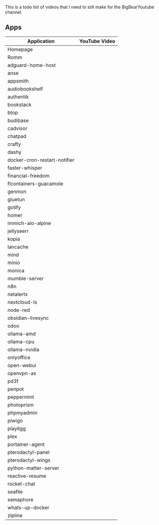 This is a todo list of videos that I need to still make for the BigBearYoutube channel.

## Apps

| Application | YouTube Video |
| --- | --- |
| Homepage |  |
| Romm |  |
| adguard-home-host |  |
| anse |  |
| appsmith |  |
| audiobookshelf |  |
| authentik |  |
| bookstack |  |
| btop |  |
| budibase |  |
| cadvisor |  |
| chatpad |  |
| crafty |  |
| dashy |  |
| docker-cron-restart-notifier |  |
| faster-whisper |  |
| financial-freedom |  |
| flcontainers-guacamole |  |
| genmon |  |
| gluetun |  |
| gotify |  |
| homer |  |
| immich-aio-alpine |  |
| jellyseerr |  |
| kopia |  |
| lancache |  |
| mind |  |
| minio |  |
| monica |  |
| mumble-server |  |
| n8n |  |
| netalertx |  |
| nextcloud-ls |  |
| node-red |  |
| obsidian-livesync |  |
| odoo |  |
| ollama-amd |  |
| ollama-cpu |  |
| ollama-nvidia |  |
| onlyoffice |  |
| open-webui |  |
| openvpn-as |  |
| pd3f |  |
| penpot |  |
| peppermint |  |
| photoprism |  |
| phpmyadmin |  |
| piwigo |  |
| playitgg |  |
| plex |  |
| portainer-agent |  |
| pterodactyl-panel |  |
| pterodactyl-wings |  |
| python-matter-server |  |
| reactive-resume |  |
| rocket-chat |  |
| seafile |  |
| semaphore |  |
| whats-up-docker |  |
| zipline |  |

